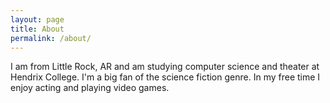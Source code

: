 ```yaml
---
layout: page
title: About
permalink: /about/
---
```


I am from Little Rock, AR and am studying computer science and theater at Hendrix College. I'm a big fan of the science fiction genre. In my free time I enjoy acting and playing video games.
